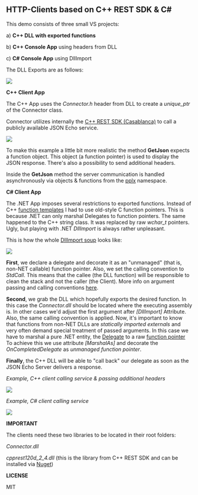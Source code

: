 ## HTTP-Clients based on C++ REST SDK & C# ##
This demo consists of three small VS projects:

a) **C++ DLL with exported functions**

b) **C++ Console App** using headers from DLL

c) **C# Console App** using DllImport

The DLL Exports are as follows:

<img src="http://p28.imgup.net/exports617e.png" />

**C++ Client App**

The C++ App uses the *Connector.h* header from DLL to create a *unique_ptr*
of the Connector class. 

Connector utilizes internally the <a href="https://casablanca.codeplex.com/" target="_blank">C++ REST SDK (Casablanca)</a> to call a
publicly available JSON Echo service.

<img src="http://p33.imgup.net/call_echo_c916.png"/>

To make this example a little bit more realistic the method **GetJson** 
expects a function object. This object (a function pointer) is used to
display the JSON response. There's also a possibility to send additional
headers.

Inside the **GetJson** method the server communication is handled asynchronously
via objects & functions from the <a href="https://msdn.microsoft.com/de-de/library/jj987780.aspx" target="_blank">pplx</a> namespace.

**C# Client App**

The .NET App imposes several restrictions to exported functions. 
Instead of C++ <a href="http://en.cppreference.com/w/cpp/utility/functional/function" target="_blank">function templates</a> I had to use old-style C function
pointers. This is because .NET can only marshal Delegates to function pointers. 
The same happened to the C++ string class. It was replaced by 
raw *wchar_t* pointers. Ugly, but playing with .NET *DllImport* is always rather
unpleasant.

This is how the whole <a href="https://msdn.microsoft.com/en-us/library/system.runtime.interopservices.dllimportattribute(v=vs.110).aspx" target="_blank">DllImport soup</a> looks like:

<img src="http://p82.imgup.net/csharp_clic7a7.png" />

**First**, we declare a delegate and decorate it as an "unmanaged" (that is, non-NET callable) function pointer. Also, we set the
calling convention to *StdCall*. This means that the callee (the DLL function) will be responsible to clean the stack and not the caller (the Client). More info
on argument passing and calling conventions <a href="https://msdn.microsoft.com/en-us/library/984x0h58.aspx" target="_blank">here</a>.

**Second**, we grab the DLL which hopefully exports the desired function. In this case the *Connector.dll* should be located where the executing assembly is. In other cases we'd adjust the first argument after *[DllImport]* Attribute. Also, the same calling convention is applied.
Now, it's important to know that functions from non-NET DLLs are *statically imported externals* and very often demand special treatment of passed arguments.
In this case we have to marshal a pure .NET entity, the <a href="https://msdn.microsoft.com/en-us/library/ms173171.aspx" target="_blank">Delegate</a> to a raw <a href="https://msdn.microsoft.com/en-us/library/7esfatk4%28v=vs.110%29.aspx" target="_blank">function pointer</a> To achieve this we use attribute *[MarshalAs]* and 
decorate the *OnCompletedDelegate* as *unmanaged function pointer*.

**Finally**, the C++ DLL will be able to "call back" our delegate as soon as the JSON Echo Server delivers a response.

*Example, C++ client calling service & passing additional headers*

<img src="http://w74.imgup.net/c_client6739.png" />

*Example, C# client calling service*

<img src="http://p68.imgup.net/csharp_clie7d9.png" />

**IMPORTANT**

The clients need these two libraries to be located in their root folders:

*Connector.dll*

*cpprest120d_2_4.dll* (this is the library from C++ REST SDK and can be installed via <a href="https://www.nuget.org/packages/cpprestsdk/" target="_blank">Nuget</a>)

**LICENSE**

MIT


